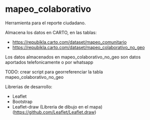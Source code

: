 # mapeo_colaborativo

Herramienta para el reporte ciudadano.

Almacena los datos en CARTO, en las tablas:
- https://repubikla.carto.com/dataset/mapeo_comunitario
- https://repubikla.carto.com/dataset/mapeo_colaborativo_no_geo

Los datos almacenados en mapeo_colaborativo_no_geo son datos aportados telefonicamente o por whatsapp

TODO: crear script para georreferenciar la tabla mapeo_colaborativo_no_geo

Librerias de desarrollo:
- Leaflet
- Bootstrap
- Leaflet-draw (Libreria de dibujo en el mapa) (https://github.com/Leaflet/Leaflet.draw)